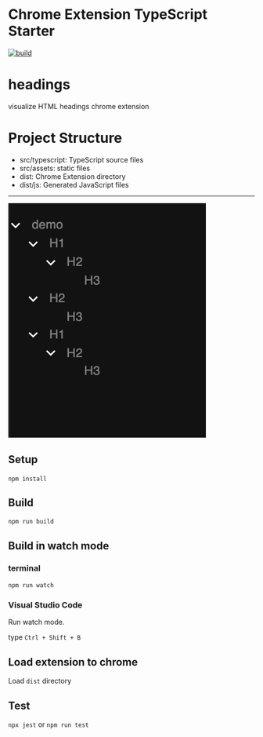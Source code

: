 # Chrome Extension TypeScript Starter

[![build](https://github.com/tjmtmmnk/headings/actions/workflows/build.yml/badge.svg)](https://github.com/tjmtmmnk/headings/actions/workflows/build.yml)

# headings
visualize HTML headings chrome extension

# Project Structure

* src/typescript: TypeScript source files
* src/assets: static files
* dist: Chrome Extension directory
* dist/js: Generated JavaScript files

---
![](docs/demo.png)
## Setup

```
npm install
```

## Build

```
npm run build
```

## Build in watch mode

### terminal

```
npm run watch
```

### Visual Studio Code

Run watch mode.

type `Ctrl + Shift + B`

## Load extension to chrome

Load `dist` directory

## Test
`npx jest` or `npm run test`
